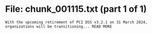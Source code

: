 ﻿# File: chunk_001115.txt (part 1 of 1)
```
With the upcoming retirement of PCI DSS v3.2.1 on 31 March 2024, organizations will be transitioning... READ MORE
```

